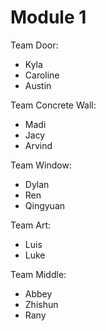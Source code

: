 # Module 1

Team Door:
* Kyla
* Caroline
* Austin

Team Concrete Wall:
* Madi
* Jacy
* Arvind
  
Team Window:
* Dylan
* Ren
* Qingyuan

Team Art:
* Luis
* Luke

Team Middle:
* Abbey
* Zhishun
* Rany
